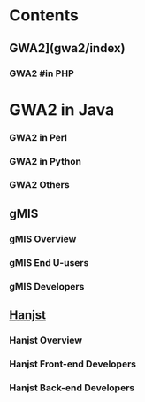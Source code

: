 
# Contents

## GWA2](gwa2/index)

### GWA2 #in PHP


# GWA2 in Java

### GWA2 in Perl

### GWA2 in Python

### GWA2 Others

## gMIS

### gMIS Overview
### gMIS End U-users
### gMIS Developers

## [Hanjst](hanjst/index)

### Hanjst Overview
### Hanjst Front-end Developers
### Hanjst Back-end Developers


<!--stackedit_data:
eyJoaXN0b3J5IjpbNTAyMDg1NjEsLTE2MDEyODg0NDNdfQ==
-->